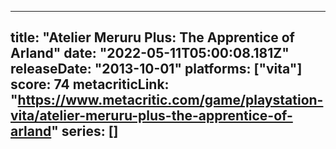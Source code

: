 
---
title: "Atelier Meruru Plus: The Apprentice of Arland"
date: "2022-05-11T05:00:08.181Z"
releaseDate: "2013-10-01"
platforms: ["vita"]
score: 74
metacriticLink: "https://www.metacritic.com/game/playstation-vita/atelier-meruru-plus-the-apprentice-of-arland"
series: []
---
